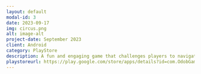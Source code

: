 ```yaml
---
layout: default
modal-id: 3
date: 2023-09-17
img: circus.png
alt: image-alt
project-date: September 2023
client: Android
category: PlayStore
description: A fun and engaging game that challenges players to navigate through a series of obstacles and reach the top scores in the world. The game is set in a vibrant and colorful world like Minecraft, transport players to a world of adventure and excitement. You can customize your character, choose from different levels of difficulty and share your achievements with other players.
playstoreurl: https://play.google.com/store/apps/details?id=com.OdobGames.TikTokMinecraftFilterGame
---
```

